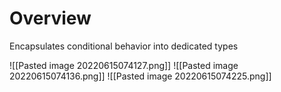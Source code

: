 # Overview

Encapsulates conditional behavior into dedicated types

![[Pasted image 20220615074127.png]]
![[Pasted image 20220615074136.png]]
![[Pasted image 20220615074225.png]]

